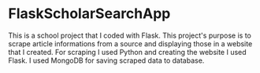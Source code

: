 # FlaskScholarSearchApp
This is a school project that I coded with Flask. This project's purpose is to scrape article informations from a source and displaying those in a website that I created. For scraping I used Python and creating the website I used Flask. I used MongoDB for saving scraped data to database.
